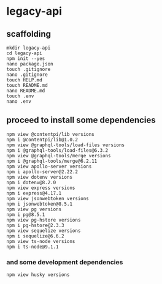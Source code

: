 # legacy-api

## scaffolding

```shell
mkdir legacy-api
cd legacy-api
npm init --yes
nano package.json
touch .gitignore
nano .gitignore
touch HELP.md
touch README.md
nano README.md
touch .env
nano .env
```

## proceed to install some dependencies

```shell
npm view @contentpi/lib versions
npm i @contentpi/lib@1.0.2
npm view @graphql-tools/load-files versions
npm i @graphql-tools/load-files@6.3.2
npm view @graphql-tools/merge versions
npm i @graphql-tools/merge@6.2.11
npm view apollo-server versions
npm i apollo-server@2.22.2
npm view dotenv versions
npm i dotenv@8.2.0
npm view express versions
npm i express@4.17.1
npm view jsonwebtoken versions
npm i jsonwebtoken@8.5.1
npm view pg versions
npm i pg@8.5.1
npm view pg-hstore versions
npm i pg-hstore@2.3.3
npm view sequelize versions
npm i sequelize@6.6.2
npm view ts-node versions
npm i ts-node@9.1.1
```

### and some development dependencies

```shell
npm view husky versions
```
